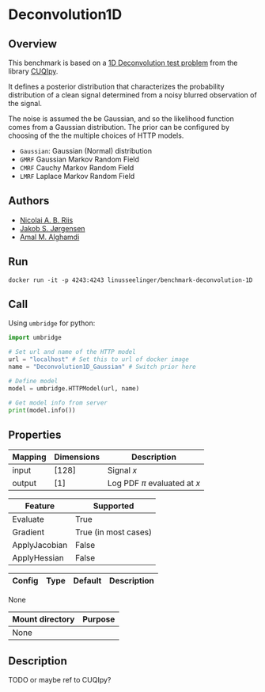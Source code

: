 # Deconvolution1D

## Overview
This benchmark is based on a [1D Deconvolution test problem](https://cuqi-dtu.github.io/CUQIpy/api/_autosummary/cuqi.testproblem/cuqi.testproblem.Deconvolution1D.htm) from the library [CUQIpy](https://cuqi-dtu.github.io/CUQIpy/).

It defines a posterior distribution that characterizes the probability distribution of a clean signal determined from a noisy blurred observation of the signal.

The noise is assumed the be Gaussian, and so the likelihood function comes from a Gaussian distribution. The prior can be configured by choosing of the the multiple choices of HTTP models.

- `Gaussian`: Gaussian (Normal) distribution
- `GMRF` Gaussian Markov Random Field
- `CMRF` Cauchy Markov Random Field
- `LMRF` Laplace Markov Random Field

## Authors
- [Nicolai A. B. Riis](mailto:nabr@dtu.dk)
- [Jakob S. Jørgensen](mailto:jakj@dtu.dk)
- [Amal M. Alghamdi](mailto:amaal@dtu.dk)

## Run
```
docker run -it -p 4243:4243 linusseelinger/benchmark-deconvolution-1D
```

## Call

Using `umbridge` for python:
```python
import umbridge

# Set url and name of the HTTP model
url = "localhost" # Set this to url of docker image
name = "Deconvolution1D_Gaussian" # Switch prior here

# Define model
model = umbridge.HTTPModel(url, name)

# Get model info from server
print(model.info())
```

## Properties

Mapping | Dimensions | Description
---|---|---
input | [128] | Signal $x$
output | [1] | Log PDF $\pi$ evaluated at $x$

Feature | Supported
---|---
Evaluate | True
Gradient | True (in most cases)
ApplyJacobian | False
ApplyHessian | False

Config | Type | Default | Description
---|---|---|---
None

Mount directory | Purpose
---|---
None |

## Description

TODO or maybe ref to CUQIpy?
